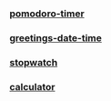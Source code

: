### [pomodoro-timer](https://hyperspeed58.github.io/notion/pomodoro)
### [greetings-date-time](https://hyperspeed58.github.io/notion/minimal-overview)
### [stopwatch](https://hyperspeed58.github.io/notion/stopwatch)
### [calculator](https://hyperspeed58.github.io/notion/calculator)
